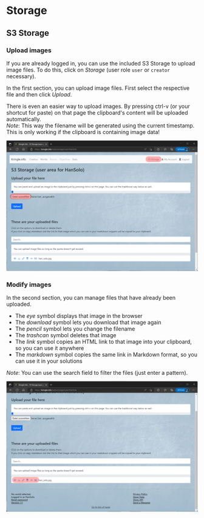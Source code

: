 # Storage

## S3 Storage

### Upload images

If you are already logged in, you can use the included S3 Storage to upload image files. To do this, click on *Storage* (user role `user` or `creator` necessary).  

In the first section, you can upload image files. First select the respective file and then click *Upload*.  

There is even an easier way to upload images. By pressing ctrl-v (or your shortcut for paste) on that page the clipboard's content will be uploaded automatically.   
*Note*: This way the filename will be generated using the current timestamp. This is only working if the clipboard is containing image data!

![Storage upload](./img/storage_upload.png)

### Modify images 

In the second section, you can manage files that have already been uploaded.  

- The *eye* symbol displays that image in the browser
- The *download* symbol lets you download that image again
- The *pencil* symbol lets you change the filename
- The *trashcan* symbol deletes that image
- The *link* symbol copies an HTML link to that image into your clipboard, so you can use it anywhere
- The *markdown* symbol copies the same link in Markdown format, so you can use it in your solutions

*Note*: You can use the search field to filter the files (just enter a pattern). 

![Storage edit](./img/storage_edit.png)
